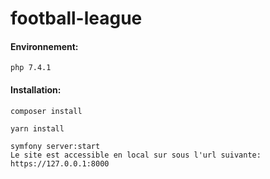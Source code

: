 # football-league

#### Environnement:

```shell 
php 7.4.1
```

#### Installation:

```shell 
composer install
```

```shell 
yarn install
```


```shell 
symfony server:start
Le site est accessible en local sur sous l'url suivante:
https://127.0.0.1:8000                                                                                            
```

